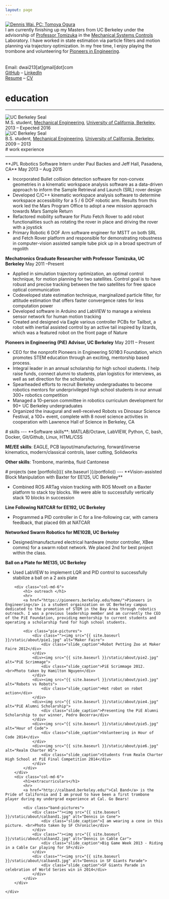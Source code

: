 ```yaml
---
layout: page
---
```


<div class="container-fluid">
<div class="row">
    <div class="col-md-5">
        <a href="{{ site.baseurl }}/static/about/profile.jpg" data-lightbox="whee" data-title="Dennis Wai in front of Kinkakuji. PC: Tomoya Ogura"><img src="{{ site.baseurl }}/static/about/profile_sm.jpg" alt="Dennis Wai. PC: Tomoya Ogura" /></a>
    </div>
    <div class="col-md-7">
        <div id="content">
        I am currently finishing up my Masters from UC Berkeley under the advisorship of <a href="http://msc.berkeley.edu/people/tomizuka.html">Professor Tomizuka</a> in the <a href="http://msc.berkeley.edu/">Mechanical Systems Controls</a> Laboratory. I have worked in state estimation via particle filters and motion planning via trajectory optimization. In my free time, I enjoy playing the trombone and volunteering for <a href="https://pioneers.berkeley.edu">Pioneers in Engineering</a>.
        <br><br>
        <br>
        Email: dwai213[at]gmail[dot]com <br>
        <a href="https://github.com/dwai213/dwai213.github.io" target="_blank">GitHub</a> &ndash;
        <a href="https://www.linkedin.com/in/dennis-wai-97623330" target="_blank">LinkedIn</a><br/>
        <a href="{{ site.baseurl }}/static/files/resume.pdf">Resume</a> &ndash;  <a href="{{ site.baseurl }}/static/files/cv.pdf">CV</a>
        </div>
    </div>
</div>
</div>

<div class="container-fluid">
<h1> education </h1>
<hr>
<div class="row">
    <div class="col-md-3">
    	<img class="fixed_seal" src="{{ site.baseurl }}/static/about/ucb_seal2.png" alt="UC Berkeley Seal" />
    </div>
    <div class="col-md-9">
        <div id="content">
            M.S. student, <a href="http://me.berkeley.edu/">Mechanical Engineering</a>, <a href="http://berkeley.edu/index.html">University of California, Berkeley</a>, 2013 &ndash; Expected 2016
        </div>
    </div>
</div>
<div class="row">
    <div class="col-md-3">
        <img class="fixed_seal" src="{{ site.baseurl }}/static/about/ucb_seal.png" alt="UC Berkeley Seal" />
    </div>
    <div class="col-md-9">
        <div id="content">
            B.S. student, <a href="http://me.berkeley.edu/">Mechanical Engineering</a>, <a href="http://berkeley.edu/index.html">University of California, Berkeley</a>, 2009 &ndash; 2013
        </div>
    </div>
</div>
</div>

<div class="container-fluid">
<div markdown="1">
# work experience
<hr>
**JPL Robotics Software Intern under Paul Backes and Jeff Hall, Pasadena, CA**      May 2013 – Aug 2015

-   Incorporated Bullet collision detection software for non-convex geometries in a kinematic workspace analysis software as a data-driven approach to inform the Sample Retrieval and Launch (SRL) rover design
-   Developed C/C++ kinematic workspace analysis software to determine workspace accessibility for a 5 / 6 DOF robotic arm. Results from this work led the Mars Program Office to adopt a new mission approach towards Mars Sample Return
-   Refactored mobility software for Pluto Fetch Rover to add robot functionalities such as rotating the rover in place and driving the rover with a joystick
-   Primary Robotic 6 DOF Arm software engineer for MSTT on both SRL and Fetch Rover platform and responsible for demonstrating robustness in computer-vision assisted sample tube pick up in a broad spectrum of regolith

**Mechatronics Graduate Researcher with Professor Tomizuka, UC Berkeley**           May 2011 –Present

-   Applied in simulation trajectory optimization, an optimal control technique, for motion planning for two satellites. Control goal is to have robust and precise tracking between the two satellites for free space optical communication
-   Codeveloped state estimation technique, marginalized particle filter, for attitude estimation that offers faster convergence rates for less computation power
-   Developed software in Arduino and LabVIEW to manage a wireless sensor network for human motion tracking
-   Created and designed via Eagle various controller PCBs for Tailbot, a robot with inertial assisted control by an active tail inspired by lizards, which was a featured robot on the front page of Nature

**Pioneers in Engineering (PiE) Advisor, UC Berkeley**                      May 2011 – Present

-   CEO for the nonprofit Pioneers in Engineering 501©3 Foundation, which promotes STEM education through an exciting, mentorship based process.
-   Integral leader in an annual scholarship for high school students. I help raise funds, connect alumni to students, plan logistics for interviews, as well as set direction for the scholarship.
-   Spearheaded efforts to recruit Berkeley undergraduates to become robotics mentors for underprivileged high school students in our annual 300+ robotics competition
-   Managed a 10-person committee in robotics curriculum development for 90+ UC Berkeley undergraduates
-   Organized the inaugural and well-received Robots vs Dinosaur Science Festival, a 100+ event, complete with 8 novel science activities in cooperation with Lawrence Hall of Science in Berkeley, CA

</div>
</div>

<div class="container-fluid">
<div markdown="1">
# skills
---
**Software skills**: MATLAB/Octave, LabVIEW, Python, C, bash, Docker, Git/Github, Linux, HTML/CSS

**ME/EE skills**: EAGLE, PCB layout/manufacturing, forward/inverse kinematics, modern/classical controls, laser cutting, Solidworks

**Other skills**: Trombone, marimba, fluid Cantonese
</div>
</div>

<div class="container-fluid">
<div markdown="1">
# projects (see [portfolio]({{ site.baseurl }}/portfolio))
---
**Vision-assisted Block Manipulation with Baxter for EE125, UC Berkeley**

-   Combined ROS ARTag vision tracking with ROS MoveIt on a Baxter platform to stack toy blocks. We were able to successfully vertically stack 10 blocks in succession

**Line Following NATCAR for EE192, UC Berkeley**

-   Programmed a PID controller in C for a line-following car, with camera feedback, that placed 6th at NATCAR

**Networked Swarm Robotics for ME102B, UC Berkeley**

-   Designed/manufactured electrical hardware (motor controller, XBee comms) for a swarm robot network. We placed 2nd for best project within the class.

**Ball on a Plate for ME135, UC Berkeley**

-   Used LabVIEW to implement LQR and PID control to successfully stabilize a ball on a 2 axis plate

</div>
</div>


<div class="container-fluid">
    <div class="row">

        <div class="col-md-6">
            <h1> outreach </h1>
            <hr>
            <a href="https://pioneers.berkeley.edu/home/">Pioneers in Engineering</a> is a student orgainzation on UC Berkeley campus dedicated to the promotion of STEM in the Bay Area through robotics outreach. I was a previous leadership member and am currently the CEO of the PiE Foundation, providing mentorship to current students and operating a scholarship fund for high school students.

            <div class="pie-pictures">
                <div class=""><img src="{{ site.baseurl }}/static/about/pie1.jpg" alt="Maker Faire">
                    <div class="slide_caption">Robot Petting Zoo at Maker Faire 2012</div>
                </div>
                <div><img src="{{ site.baseurl }}/static/about/pie2.jpg" alt="PiE Scrimmage">
                    <div class="slide_caption">PiE Scrimmage 2012. <br>Photo taken by Hamilton Nguyen</div>
                </div>
                <div><img src="{{ site.baseurl }}/static/about/pie3.jpg" alt="Robots vs Robots">
                    <div class="slide_caption">Hot robot on robot action</div>
                </div>
                <div><img src="{{ site.baseurl }}/static/about/pie4.jpg" alt="PiE Alumni Scholarship">
                    <div class="slide_caption">Presenting the PiE Alumni Scholarship to our winner, Pedro Becerra</div>
                </div>
                <div><img src="{{ site.baseurl }}/static/about/pie5.jpg" alt="Hour of Code">
                    <div class="slide_caption">Volunteering in Hour of Code 2014</div>
                </div>
                <div><img src="{{ site.baseurl }}/static/about/pie6.jpg" alt="Realm Charter HS">
                    <div class="slide_caption">Students from Realm Charter High School at PiE Final Competition 2014</div>
                </div>
            </div>
        </div>
        <div class="col-md-6">
            <h1>extracurriculars</h1>
            <hr>
            <a href="http://calband.berkeley.edu/">Cal Band</a> is the Pride of California and I am proud to have been a first trombone player during my undergrad experience at Cal. Go Bears!

            <div class="band-pictures">
                <div class=""><img src="{{ site.baseurl }}/static/about/calband1.jpg" alt="Dennis in Cone">
                    <div class="slide_caption">I am wearing a cone in this picture. <br>Photo taken by SF Chronicle</div>
                </div>
                <div class=""><img src="{{ site.baseurl }}/static/about/calband2.jpg" alt="Dennis in Cable Car">
                    <div class="slide_caption">Big Game Week 2013 - Riding in a Cable Car playing for SF</div>
                </div>
                <div class=""><img src="{{ site.baseurl }}/static/about/calband3.jpg" alt="Dennis in SF Giants Parade">
                    <div class="slide_caption">SF Giants Parade in celebration of World Series win in 2014</div>
                </div>
            </div>
        </div>

    </div>
</div>


<script type="text/javascript">
$(document).ready(function(){
  $('.pie-pictures').slick({
    dots: true,
    infinite: false,
    slidesToShow: 1,
    slidesToScroll: 1,
  });
});
</script>


<script type="text/javascript">
$(document).ready(function(){
  $('.band-pictures').slick({
    dots: true,
    infinite: false,
    slidesToShow: 1,
    slidesToScroll: 1,
    adaptiveHeight: true,
  });
});
</script>
